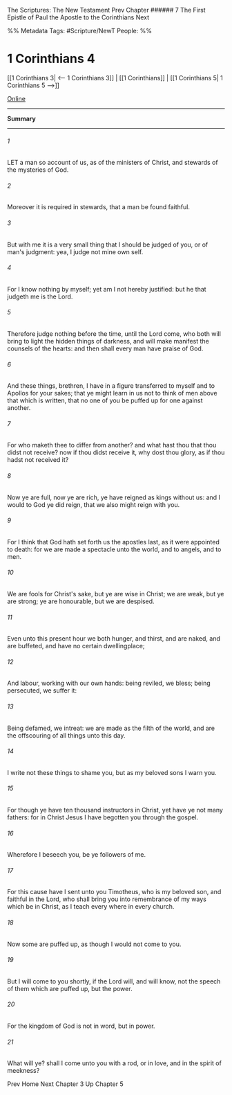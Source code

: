 The Scriptures: The New Testament
Prev
Chapter ###### 7
The First Epistle of Paul the Apostle to the Corinthians
Next

%% Metadata
Tags: #Scripture/NewT
People: 
%%
# 1 Corinthians 4
[[1 Corinthians 3| <-- 1 Corinthians 3]] | [[1 Corinthians]] | [[1 Corinthians 5| 1 Corinthians 5 -->]]

[Online](https://churchofjesuschrist.org/study/scriptures/nt/1-cor/4?lang=eng)

---
__Summary__



---
###### 1
LET a man so account of us, as of the ministers of Christ, and stewards of the mysteries of God.
###### 2
Moreover it is required in stewards, that a man be found faithful.
###### 3
But with me it is a very small thing that I should be judged of you, or of man's judgment: yea, I judge not mine own self.
###### 4
For I know nothing by myself; yet am I not hereby justified: but he that judgeth me is the Lord.
###### 5
Therefore judge nothing before the time, until the Lord come, who both will bring to light the hidden things of darkness, and will make manifest the counsels of the hearts: and then shall every man have praise of God.
###### 6
And these things, brethren, I have in a figure transferred to myself and to Apollos for your sakes; that ye might learn in us not to think of men above that which is written, that no one of you be puffed up for one against another.
###### 7
For who maketh thee to differ from another? and what hast thou that thou didst not receive? now if thou didst receive it, why dost thou glory, as if thou hadst not received it?
###### 8
Now ye are full, now ye are rich, ye have reigned as kings without us: and I would to God ye did reign, that we also might reign with you.
###### 9
For I think that God hath set forth us the apostles last, as it were appointed to death: for we are made a spectacle unto the world, and to angels, and to men.
###### 10
We are fools for Christ's sake, but ye are wise in Christ; we are weak, but ye are strong; ye are honourable, but we are despised.
###### 11
Even unto this present hour we both hunger, and thirst, and are naked, and are buffeted, and have no certain dwellingplace;
###### 12
And labour, working with our own hands: being reviled, we bless; being persecuted, we suffer it:
###### 13
Being defamed, we intreat: we are made as the filth of the world, and are the offscouring of all things unto this day.
###### 14
I write not these things to shame you, but as my beloved sons I warn you.
###### 15
For though ye have ten thousand instructors in Christ, yet have ye not many fathers: for in Christ Jesus I have begotten you through the gospel.
###### 16
Wherefore I beseech you, be ye followers of me.
###### 17
For this cause have I sent unto you Timotheus, who is my beloved son, and faithful in the Lord, who shall bring you into remembrance of my ways which be in Christ, as I teach every where in every church.
###### 18
Now some are puffed up, as though I would not come to you.
###### 19
But I will come to you shortly, if the Lord will, and will know, not the speech of them which are puffed up, but the power.
###### 20
For the kingdom of God is not in word, but in power.
###### 21
What will ye? shall I come unto you with a rod, or in love, and in the spirit of meekness?

Prev
Home
Next
Chapter 3
Up
Chapter 5



